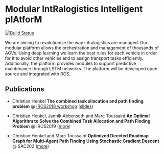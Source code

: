 # **M**odular **I**nt**R**alogistics **I**ntelligent pl**A**tfor**M**

[![Build Status](https://travis-ci.org/ct2034/miriam.svg?branch=master)](https://travis-ci.org/ct2034/miriam)

We are aiming to revolutionize the way intralogistics are managed. Our modular platform allows the orchestration and management of thousands of AGVs. Using deep learning we learn the best rules for each vehicle in order for it to avoid other vehicles and to assign transport tasks efficiently.
Additionally, the platform provides modules to support predictive maintenance through LSTM networks.
The platform will be developed open source and integrated with ROS.

## Publications
* Christian Henkel **The combined task allocation and path finding problem** @ [IROS2018 workshop](http://prisma.dieti.unina.it/index.php/news-archive/552-robotics-for-logistics-in-warehouses-and-environments-shared-with-humans) ([slides](iros2018_ws/slides.pdf))

* Christian Henkel, Jannik Abbenseth and Marc Toussaint **An Optimal Algorithm to Solve the Combined Task Allocation and Path Finding Problem** @ IROS2019 ([more](iros2019))

* Christian Henkel and Marc Toussaint **Optimized Directed Roadmap Graph for Multi-Agent Path Finding Using Stochastic Gradient Descent** @ SAC202 ([more](sac2020))